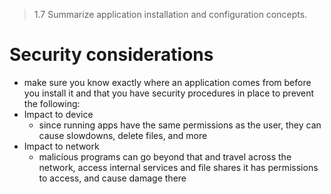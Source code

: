 > 1.7 Summarize application installation and configuration concepts. 

# Security considerations 

- make sure you know exactly where an application comes from before you install it and that you have security procedures in place to prevent the following:
- Impact to device 
	- since running apps have the same permissions as the user, they can cause slowdowns, delete files, and more
- Impact to network
	- malicious programs can go beyond that and travel across the network, access internal services and file shares it has permissions to access, and cause damage there
